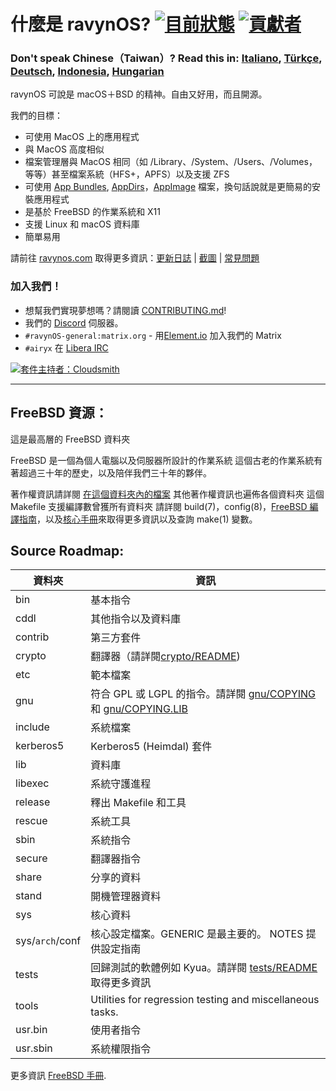 # 什麼是 ravynOS? [![目前狀態](https://api.cirrus-ci.com/github/ravynsoft/ravynos.svg?branch=main)](https://cirrus-ci.com/github/ravynsoft/ravynos) [![貢獻者](https://img.shields.io/badge/Contributor%20Covenant-2.1-4baaaa.svg)](CODE_OF_CONDUCT.md)
### Don't speak Chinese（Taiwan）? Read this in: [Italiano](README.IT.md), [Türkçe](README.TR.md), [Deutsch](README.DE.md), [Indonesia](README.ID.md), [Hungarian](README.HU.md)

ravynOS 可說是 macOS＋BSD 的精神。自由又好用，而且開源。

我們的目標：
- 可使用 MacOS 上的應用程式
- 與 MacOS 高度相似
- 檔案管理層與 MacOS 相同（如 /Library、/System、/Users、/Volumes，等等）甚至檔案系統（HFS+，APFS）以及支援 ZFS
- 可使用 [App Bundles](https://developer.apple.com/documentation/foundation/bundle), [AppDirs](https://github.com/AppImage/AppImageKit/wiki/AppDir)，[AppImage](https://github.com/AppImage) 檔案，換句話說就是更簡易的安裝應用程式
- 是基於 FreeBSD 的作業系統和 X11
- 支援 Linux 和 macOS 資料庫
- 簡單易用

請前往 [ravynos.com](https://ravynos.com/) 取得更多資訊：[更新日誌](https://ravynos.com/releases.html) | [截圖](https://ravynos.com/screenshots.html) | [常見問題](https://ravynos.com/faq.html)

### 加入我們！

* 想幫我們實現夢想嗎？請閱讀 [CONTRIBUTING.md](CONTRIBUTING.md)!
* 我們的 [Discord](https://discord.com/invite/8caJbAGNwY) 伺服器。
* `#ravynOS-general:matrix.org` - 用[Element.io](https://app.element.io/#/room/%23ravynOS-general:matrix.org) 加入我們的 Matrix 
* `#airyx` 在 [Libera IRC](https://web.libera.chat/?channel=#airyx)

[![套件主持者：Cloudsmith](https://img.shields.io/badge/OSS%20hosting%20by-cloudsmith-blue?logo=cloudsmith&style=flat-square)](https://cloudsmith.com)

---

FreeBSD 資源：
---------------
這是最高層的 FreeBSD 資料夾

FreeBSD 是一個為個人電腦以及伺服器所設計的作業系統
這個古老的作業系統有著超過三十年的歷史，以及陪伴我們三十年的夥伴。

著作權資訊請詳閱 [在這個資料夾內的檔案](COPYRIGHT)
其他著作權資訊也遍佈各個資料夾
這個 Makefile 支援編譯數曾獲所有資料夾
請詳閱 build(7)，config(8)，[FreeBSD 編譯指南](https://docs.freebsd.org/en/books/handbook/cutting-edge/#makeworld)，以及[核心手冊](https://docs.freebsd.org/en/books/handbook/kernelconfig/)來取得更多資訊以及查詢 make(1) 變數。

Source Roadmap:
---------------
| 資料夾 | 資訊 |
| --------- | ----------- |
| bin | 基本指令 |
| cddl | 其他指令以及資料庫 |
| contrib | 第三方套件 |
| crypto | 翻譯器（請詳閱[crypto/README](crypto/README)) |
| etc | 範本檔案 |
| gnu | 符合 GPL 或 LGPL 的指令。請詳閱 [gnu/COPYING](gnu/COPYING) 和 [gnu/COPYING.LIB](gnu/COPYING.LIB)  |
| include | 系統檔案 |
| kerberos5 | Kerberos5 (Heimdal) 套件 |
| lib | 資料庫 |
| libexec | 系統守護進程 |
| release | 釋出 Makefile 和工具 |
| rescue | 系統工具 |
| sbin | 系統指令 |
| secure | 翻譯器指令 |
| share | 分享的資料 |
| stand | 開機管理器資料 |
| sys | 核心資料 |
| sys/`arch`/conf | 核心設定檔案。GENERIC 是最主要的。 NOTES 提供設定指南 |
| tests | 回歸測試的軟體例如 Kyua。請詳閱 [tests/README](tests/README) 取得更多資訊 |
| tools | Utilities for regression testing and miscellaneous tasks. |
| usr.bin | 使用者指令 |
| usr.sbin | 系統權限指令 |

更多資訊 [FreeBSD 手冊](https://docs.freebsd.org/zh-tw/books/handbook/cutting-edge/#current-stable).
